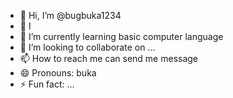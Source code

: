 - 👋 Hi, I’m @bugbuka1234
- 👀 I 
- 🌱 I’m currently learning basic computer language
- 💞️ I’m looking to collaborate on ...
- 📫 How to reach me can send me message
- 😄 Pronouns: buka
- ⚡ Fun fact: ...

<!---
bugbuka1234/bugbuka1234 is a ✨ special ✨ repository because its `README.md` (this file) appears on your GitHub profile.
You can click the Preview link to take a look at your changes.
--->
